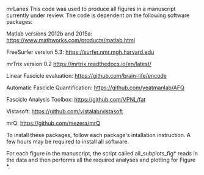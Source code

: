 mrLanes
This code was used to produce all figures in a manuscript currently under review. The code is dependent on the following software packages:

Matlab versions 2012b and 2015a: https://www.mathworks.com/products/matlab.html

FreeSurfer version 5.3: https://surfer.nmr.mgh.harvard.edu

mrTrix version 0.2 https://mrtrix.readthedocs.io/en/latest/

Linear Fascicle evaluation: https://github.com/brain-life/encode

Automatic Fascicle Quantification: https://github.com/yeatmanlab/AFQ

Fascicle Analysis Toolbox: https://github.com/VPNL/fat

Vistasoft: https://github.com/vistalab/vistasoft

mrQ: https://github.com/mezera/mrQ

To install these packages, follow each package's intallation instruction. A few hours may be required to install all software.

For each figure in the manuscript, the script called all_subplots_fig* reads in the data and then performs all the required analyses and plotting for Figure *.
